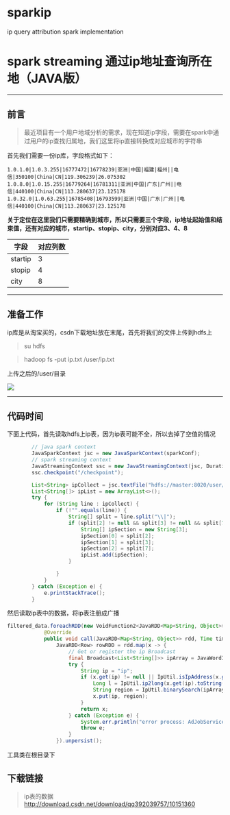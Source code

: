 # sparkip
ip query attribution spark implementation

# spark streaming 通过ip地址查询所在地（JAVA版）


-------------------

## 前言




>最近项目有一个用户地域分析的需求，现在知道ip字段，需要在spark中通过用户的ip查找归属地，我们这里将ip直接转换成对应城市的字符串

首先我们需要一份ip库，字段格式如下：

`1.0.1.0|1.0.3.255|16777472|16778239|亚洲|中国|福建|福州||电信|350100|China|CN|119.306239|26.075302
1.0.8.0|1.0.15.255|16779264|16781311|亚洲|中国|广东|广州||电信|440100|China|CN|113.280637|23.125178
1.0.32.0|1.0.63.255|16785408|16793599|亚洲|中国|广东|广州||电信|440100|China|CN|113.280637|23.125178`


**关于定位在这里我们只需要精确到城市，所以只需要三个字段，ip地址起始值和结束值，还有对应的城市，startip、stopip、city，分别对应3、4、8**

字段| 对应列数
-------- | ---
startip| 3
stopip| 4
city     | 8


----------


## 准备工作

ip库是从淘宝买的，csdn下载地址放在末尾，首先将我们的文件上传到hdfs上
> su hdfs

> hadoop fs -put ip.txt /user/ip.txt


上传之后的/user/目录


![](http://img.blog.csdn.net/20171207153804197?watermark/2/text/aHR0cDovL2Jsb2cuY3Nkbi5uZXQvcXEzOTIwMzk3NTc=/font/5a6L5L2T/fontsize/400/fill/I0JBQkFCMA==/dissolve/70/gravity/SouthEast)


----------


## 代码时间

下面上代码，首先读取hdfs上ip表，因为ip表可能不全，所以去掉了空值的情况
```java
        // java spark context
        JavaSparkContext jsc = new JavaSparkContext(sparkConf);
        // spark streaming context
        JavaStreamingContext ssc = new JavaStreamingContext(jsc, Durations.milliseconds(4000));
        ssc.checkpoint("/checkpoint");

        List<String> ipCollect = jsc.textFile("hdfs://master:8020/user/ip.txt").collect();
        List<String[]> ipList = new ArrayList<>();
        try {
            for (String line : ipCollect) {
                if (!"".equals(line)) {
                    String[] split = line.split("\\|");
                    if (split[2] != null && split[3] != null && split[7] != null) {
                        String[] ipSection = new String[3];
                        ipSection[0] = split[2];
                        ipSection[1] = split[3];
                        ipSection[2] = split[7];
                        ipList.add(ipSection);
                    }

                }
            }
        } catch (Exception e) {
            e.printStackTrace();
        }
```
然后读取ip表中的数据，将ip表注册成广播

```java
filtered_data.foreachRDD(new VoidFunction2<JavaRDD<Map<String, Object>>, Time>() {
            @Override
            public void call(JavaRDD<Map<String, Object>> rdd, Time time) throws Exception {
                JavaRDD<Row> rowRDD = rdd.map(x -> {
                    // Get or register the ip Broadcast
                    final Broadcast<List<String[]>> ipArray = JavaWordIp.getInstance(new JavaSparkContext(rdd.context()), ipList);
                    try {
                        String ip = "ip";
                        if (x.get(ip) != null || IpUtil.isIpAddress(x.get(ip).toString())) {
                            Long l = IpUtil.ip2long(x.get(ip).toString());
                            String region = IpUtil.binarySearch(ipArray.value(), l);
                            x.put(ip, region);
                        }
                        return x;
                    } catch (Exception e) {
                        System.err.println("error process: AdJobService ipJavaRDD" + e.getMessage());
                        throw e;
                    }
                }).unpersist();
```
工具类在根目录下

## 下载链接
>ip表的数据
http://download.csdn.net/download/qq392039757/10151360


